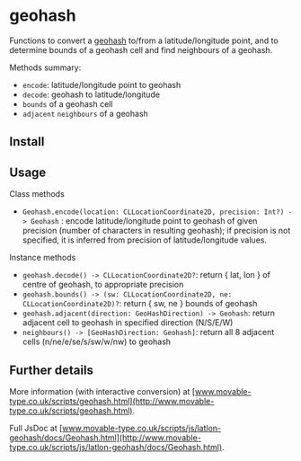 geohash
=======

Functions to convert a [geohash](http://en.wikipedia.org/wiki/Geohash) to/from a latitude/longitude
point, and to determine bounds of a geohash cell and find neighbours of a geohash.

Methods summary:

- `encode`: latitude/longitude point to geohash
- `decode`: geohash to latitude/longitude
- `bounds` of a geohash cell
- `adjacent` `neighbours` of a geohash

Install
-------



Usage
-----

Class methods

- `Geohash.encode(location: CLLocationCoordinate2D, precision: Int?) -> Geohash` : encode latitude/longitude point to geohash of given precision
   (number of characters in resulting geohash); if precision is not specified, it is inferred from
   precision of latitude/longitude values.
   
Instance methods

- `geohash.decode() -> CLLocationCoordinate2D?`: return { lat, lon } of centre of geohash, to appropriate precision
- `geohash.bounds() -> (sw: CLLocationCoordinate2D, ne: CLLocationCoordinate2D)?`: return { sw, ne } bounds of geohash
- `geohash.adjacent(direction: GeoHashDirection) -> Geohash`: return adjacent cell to geohash in specified direction (N/S/E/W)
- `neighbours() -> [GeoHashDirection: Geohash]`: return all 8 adjacent cells (n/ne/e/se/s/sw/w/nw) to geohash

Further details
---------------

More information (with interactive conversion) at
[www.movable-type.co.uk/scripts/geohash.html](http://www.movable-type.co.uk/scripts/geohash.html).

Full JsDoc at [www.movable-type.co.uk/scripts/js/latlon-geohash/docs/Geohash.html](http://www.movable-type.co.uk/scripts/js/latlon-geohash/docs/Geohash.html).
